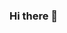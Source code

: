 ### Hi there 👋

<!--
**TAgbamuche/TAgbamuche** `README.md`.

Understanding the files in this repository

- The file shows a website that was made to represent my imaginary company StickUp, which is a sticker company. All images are non copyrighted
- The file shows a website that was made to represent my imaginary company Ice cream restaurant. All images are non copyrighted
- I was learning about design logos with affinity photos. The file shows a logo design for my ice cream restaurant. All images are non copyrighted
-->
